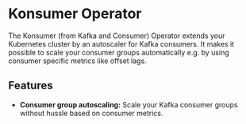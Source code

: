 # Konsumer Operator
The Konsumer (from Kafka and Consumer) Operator extends your Kubernetes cluster
by an autoscaler for Kafka consumers. It makes it possible to scale your
consumer groups automatically e.g. by using consumer specific metrics like
offset lags.

## Features
* **Consumer group autoscaling:** Scale your Kafka consumer groups without
  hussle based on consumer metrics.

